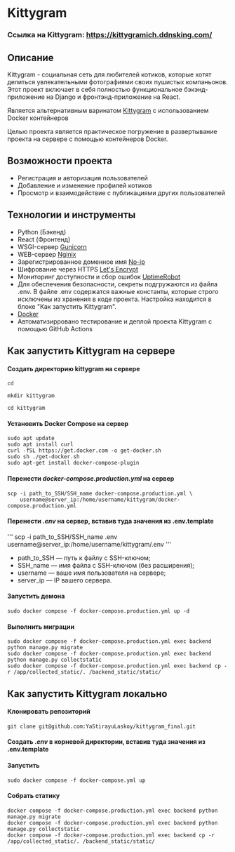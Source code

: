 # Kittygram

### Ссылка на Kittygram: https://kittygramich.ddnsking.com/

## Описание

Kittygram - социальная сеть для любителей котиков, которые хотят делиться увлекательными фотографиями своих пушистых компаньонов. Этот проект включает в себя полностью функциональное бэкэнд-приложение на Django и фронтэнд-приложение на React.

Является альтернативным варинатом [Kittygram](https://github.com/YaStirayuLaskoy/infra_sprint1) с использованием Docker контейнеров

Целью проекта является практическое погружение в развертывание проекта на сервере с помощью контейнеров Docker.

## Возможности проекта

- Регистрация и авторизация пользователей
- Добавление и изменение профилей котиков
- Просмотр и взаимодействие с публикациями других пользователей

## Технологии и инструменты

- Python (Бэкенд)
- React (Фронтенд)
- WSGI-сервер [Gunicorn](https://gunicorn.org/)
- WEB-сервер [Nginix](https://nginx.org/ru/docs/)
- Зарегистрированное доменное имя [No-ip](https://www.noip.com/)
- Шифрование через HTTPS [Let's Encrypt](https://letsencrypt.org/)
- Мониторинг доступности и сбор ошибок [UptimeRobot](https://uptimerobot.com/)
- Для обеспечения безопасности, секреты подгружаются из файла .env. В файле .env содержатся важные константы, которые строго исключены из хранения в коде проекта. Настройка находится в блоке "Как запустить Kittygram".
- [Docker](https://www.docker.com/products/docker-desktop/)
- Автоматизирровано тестирование и деплой проекта Kittygram с помощью GitHub Actions


## Как запустить Kittygram на сервере

#### Создать директорию kittygram на сервере
```
cd
```

```
mkdir kittygram
```
```
cd kittygram
```

#### Установить Docker Compose на сервер

```
sudo apt update
sudo apt install curl
curl -fSL https://get.docker.com -o get-docker.sh
sudo sh ./get-docker.sh
sudo apt-get install docker-compose-plugin 
```

#### Перенести *docker-compose.production.yml* на сервер

```
scp -i path_to_SSH/SSH_name docker-compose.production.yml \
    username@server_ip:/home/username/kittygram/docker-compose.production.yml
```
#### Перенести *.env* на сервер, вставив туда значения из .env.template

'''
scp -i path_to_SSH/SSH_name .env \
    username@server_ip:/home/username/kittygram/.env
'''

- path_to_SSH — путь к файлу с SSH-ключом;
- SSH_name — имя файла с SSH-ключом (без расширения);
- username — ваше имя пользователя на сервере;
- server_ip — IP вашего сервера.


#### Запустить демона

```
sudo docker compose -f docker-compose.production.yml up -d
```

#### Выполнить миграции

```
sudo docker compose -f docker-compose.production.yml exec backend python manage.py migrate
sudo docker compose -f docker-compose.production.yml exec backend python manage.py collectstatic
sudo docker compose -f docker-compose.production.yml exec backend cp -r /app/collected_static/. /backend_static/static/
```

## Как запустить Kittygram локально

#### Клонировать репозиторий

```
git clone git@github.com:YaStirayuLaskoy/kittygram_final.git
```

#### Создать *.env* в корневой директории, вставив туда значения из .env.template

#### Запустить

```
sudo docker compose -f docker-compose.yml up
```
#### Собрать статику

```
docker compose -f docker-compose.production.yml exec backend python manage.py migrate
docker compose -f docker-compose.production.yml exec backend python manage.py collectstatic
docker compose -f docker-compose.production.yml exec backend cp -r /app/collected_static/. /backend_static/static/
```